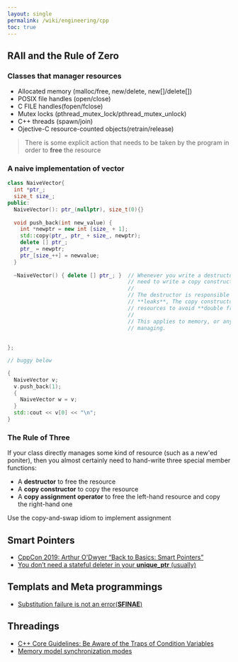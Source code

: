 ```yaml
---
layout: single
permalink: /wiki/engineering/cpp
toc: true
---
```


## RAII and the Rule of Zero

### Classes that manager resources  
- Allocated memory (malloc/free, new/delete, new[]/delete[])
- POSIX file handles (open/close)
- C FILE handles(fopen/fclose)
- Mutex locks (pthread_mutex_lock/pthread_mutex_unlock)
- C++ threads (spawn/join)
- Ojective-C resource-counted objects(retrain/release)

> There is some explicit action that needs to be taken by the program in order to **free** the resource

### A naive implementation of vector  
```c++
class NaiveVector{
  int *ptr_;
  size_t size_;
public:
  NaiveVector(): ptr_(nullptr), size_t(0){}
  
  void push_back(int new_value) {
    int *newptr = new int [size_ + 1];
    std::copy(ptr_, ptr_ + size_, newptr);
    delete [] ptr_;
    ptr_ = newptr;
    ptr_[size_++] = newvalue;
  }
  
  ~NaiveVector() { delete [] ptr_; }  // Whenever you write a destructor, you probably 
                                      // need to write a copy constructor as well
                                      // 
                                      // The destructor is responsible for freeing resources to avoid
                                      // **leaks**, The copy constructor is responsible for duplicating
                                      // resources to avoid **double frees**
                                      //
                                      // This applies to memory, or any other resources you might be
                                      // managing.
                                      
                                      
};

```

```c++
// buggy below

{
  NaiveVector v;
  v.push_back(1);
  {
    NaiveVector w = v;
  }
  std::cout << v[0] << "\n";
}

```

### The Rule of Three  

If your class directly manages some kind of resource (such as a new'ed poniter), 
then you almost certainly need to hand-write three special member functions:  
  - A **destructor** to free the resource
  - A **copy constructor** to copy the resource
  - A **copy assignment operator** to free the left-hand resource and copy the right-hand one  

Use the copy-and-swap idiom to implement assignment

## Smart Pointers

- [CppCon 2019: Arthur O'Dwyer “Back to Basics: Smart Pointers”](https://www.youtube.com/watch?v=xGDLkt-jBJ4&list=PL5qoVlA-tv09ykIIPHP9N6vgJaFPnYWCa&index=3&ab_channel=CppCon)
- [You don’t need a stateful deleter in your **unique_ptr** (usually)](https://dev.krzaq.cc/post/you-dont-need-a-stateful-deleter-in-your-unique_ptr-usually/)

## Templats and Meta programmings
- [Substitution failure is not an error(**SFINAE**)](https://en.wikipedia.org/wiki/Substitution_failure_is_not_an_error)

## Threadings

- [C++ Core Guidelines: Be Aware of the Traps of Condition Variables](https://www.modernescpp.com/index.php/c-core-guidelines-be-aware-of-the-traps-of-condition-variables)
- [Memory model synchronization modes](http://gcc.gnu.org/wiki/Atomic/GCCMM/AtomicSync)
